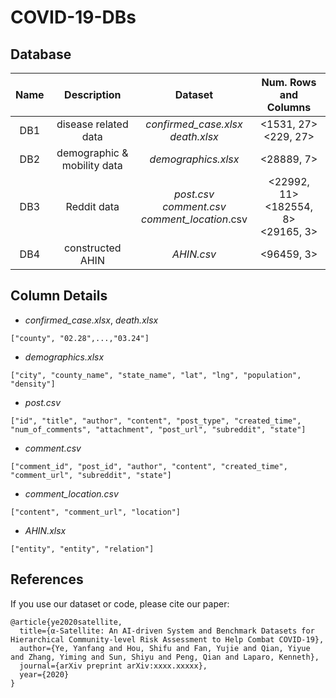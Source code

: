 # COVID-19-DBs

## Database

|Name |        Description        |                       Dataset                       |          Num. Rows and Columns         |
|:---:|:-------------------------:|:---------------------------------------------------:|:--------------------------------------:|
| DB1 |   disease related data    |        *confirmed_case.xlsx*<br>*death.xlsx*        |          <1531, 27><br><229, 27>       |
| DB2 |demographic & mobility data|                 *demographics.xlsx*                 |               <28889, 7>               |
| DB3 |        Reddit data        |*post.csv*<br>*comment.csv*<br>*comment_location*.csv|<22992, 11><br><182554, 8><br><29165, 3>|
| DB4 |     constructed AHIN      |                     *AHIN.csv*                      |                <96459, 3>              |

## Column Details

- *confirmed_case.xlsx*, *death.xlsx*

```
["county", "02.28",...,"03.24"]
```


- *demographics.xlsx*

```
["city", "county_name", "state_name", "lat", "lng", "population", "density"]
```


- *post.csv*

```
["id", "title", "author", "content", "post_type", "created_time", "num_of_comments", "attachment", "post_url", "subreddit", "state"]
```

- *comment.csv*

```
["comment_id", "post_id", "author", "content", "created_time", "comment_url", "subreddit", "state"]
```

- *comment_location.csv*

```
["content", "comment_url", "location"]
```

- *AHIN.xlsx*

```
["entity", "entity", "relation"]
```


## References

If you use our dataset or code, please cite our paper:

```
@article{ye2020satellite,
  title={α-Satellite: An AI-driven System and Benchmark Datasets for Hierarchical Community-level Risk Assessment to Help Combat COVID-19},
  author={Ye, Yanfang and Hou, Shifu and Fan, Yujie and Qian, Yiyue and Zhang, Yiming and Sun, Shiyu and Peng, Qian and Laparo, Kenneth},
  journal={arXiv preprint arXiv:xxxx.xxxxx},
  year={2020}
}
```
